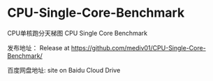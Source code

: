 # CPU-Single-Core-Benchmark
CPU单核跑分天梯图
CPU Single Core Benchmark

发布地址：
Release at 
https://github.com/mediv01/CPU-Single-Core-Benchmark/

百度网盘地址:
site on Baidu Cloud Drive

